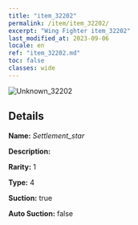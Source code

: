 ```yaml
---
title: "item_32202"
permalink: /item/item_32202/
excerpt: "Wing Fighter item_32202"
last_modified_at: 2023-09-06
locale: en
ref: "item_32202.md"
toc: false
classes: wide
---
```



 ![Unknown_32202](/images/item/Settlement_star_p.png)



## Details

 **Name:** *Settlement_star* 

 **Description:** 

 **Rarity:** 1 

 **Type:** 4 

 **Suction:** true 

 **Auto Suction:** false 


